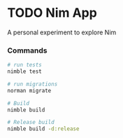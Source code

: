 # TODO Nim App

A personal experiment to explore Nim

### Commands

```sh
# run tests
nimble test

# run migrations
norman migrate

# Build
nimble build

# Release build
nimble build -d:release
```